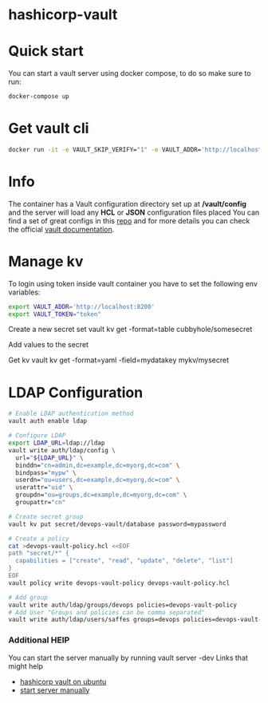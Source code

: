 # hashicorp-vault
# Quick start
You can start a vault server using docker compose, to do so make sure to run:
```sh
docker-compose up
```

# Get vault cli
```sh
docker run -it -e VAULT_SKIP_VERIFY="1" -e VAULT_ADDR='http://localhost:8200' -e VAULT_TOKEN="token" --rm -v ${pwd}:/app -w /app --entrypoint="" vault:1.13.3 sh
```

# Info
The container has a Vault configuration directory set up at **/vault/config** and the server will load any **HCL** or **JSON** configuration files placed
You can find a set of great configs in this [repo](https://github.com/hashicorp/vault/tree/main/command/server/test-fixtures) and for more details you can check the official [vault documentation](https://www.vaultproject.io/docs/config/index.html).
# Manage kv
To login using token inside vault container you have to set the following env variables:
```sh
export VAULT_ADDR='http://localhost:8200'
export VAULT_TOKEN="token"
```

Create a new secret set
vault kv get -format=table cubbyhole/somesecret 

Add values to the secret

Get kv 
vault kv get -format=yaml -field=mydatakey mykv/mysecret

# LDAP Configuration
```sh
# Enable LDAP authentication method
vault auth enable ldap

# Configure LDAP
export LDAP_URL=ldap://ldap
vault write auth/ldap/config \
  url="${LDAP_URL}" \
  binddn="cn=admin,dc=example,dc=myorg,dc=com" \
  bindpass="mypw" \
  userdn="ou=users,dc=example,dc=myorg,dc=com" \
  userattr="uid" \
  groupdn="ou=groups,dc=example,dc=myorg,dc=com" \
  groupattr="cn"

# Create secret group
vault kv put secret/devops-vault/database password=mypassword

# Create a policy
cat >devops-vault-policy.hcl <<EOF
path "secret/*" {
  capabilities = ["create", "read", "update", "delete", "list"]
}
EOF
vault policy write devops-vault-policy devops-vault-policy.hcl

# Add group
vault write auth/ldap/groups/devops policies=devops-vault-policy
# Add User "Groups and policies can be comma separated"
vault write auth/ldap/users/saffes groups=devops policies=devops-vault-policy
```

### Additional HElP
You can start the server manually by running vault server -dev
Links that might help
* [hashicorp vault on ubuntu](https://www.digitalocean.com/community/tutorials/how-to-securely-manage-secrets-with-hashicorp-vault-on-ubuntu-20-04)
* [start server manually](https://learn.hashicorp.com/tutorials/vault/getting-started-dev-server)
